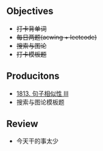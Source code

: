 ## Objectives

* ~~打卡背单词~~
* ~~每日两题(acwing + leetcode)~~
* ~~搜索与图论~~
* ~~打卡模板题~~



## Producitons

* [1813. 句子相似性 III](https://leetcode.cn/problems/sentence-similarity-iii/)
* 搜索与图论模板题



## Review

* 今天干的事太少

